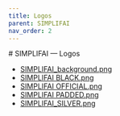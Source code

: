 ```yaml
---
title: Logos
parent: SIMPLIFAI
nav_order: 2
---
```

<div style="background-color:#000000, font-color:#C0C0C0">
# SIMPLIF<span style="font-color:123BFF">AI</span> — Logos

- [SIMPLIFAI_background.png](/assets/logos/et-al-solutions-llc/SIMPLIFAI_background.png)
- [SIMPLIFAI BLACK.png](/assets/logos/et-al-solutions-llc/SIMPLIFAI_BLACK.png)
- [SIMPLIFAI OFFICIAL.png](/assets/logos/et-al-solutions-llc/SIMPLIFAI_OFFICIAL.png)
- [SIMPLIFAI PADDED.png](/assets/logos/et-al-solutions-llc/SIMPLIFAI_PADDED.png)
- [SIMPLIFAI_SILVER.png](/assets/logos/et-al-solutions-llc/SIMPLIFAI_SILVER.png)
</div>
